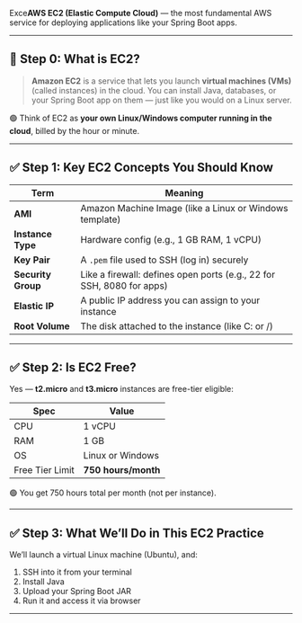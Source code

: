 Exce**AWS EC2 (Elastic Compute Cloud)** — the most fundamental AWS service for deploying applications like your Spring Boot apps.

---

## 🧠 Step 0: What is EC2?

> **Amazon EC2** is a service that lets you launch **virtual machines (VMs)** (called instances) in the cloud.
> You can install Java, databases, or your Spring Boot app on them — just like you would on a Linux server.

🟢 Think of EC2 as **your own Linux/Windows computer running in the cloud**, billed by the hour or minute.

---

## ✅ Step 1: Key EC2 Concepts You Should Know

| Term               | Meaning                                                               |
| ------------------ | --------------------------------------------------------------------- |
| **AMI**            | Amazon Machine Image (like a Linux or Windows template)               |
| **Instance Type**  | Hardware config (e.g., 1 GB RAM, 1 vCPU)                              |
| **Key Pair**       | A `.pem` file used to SSH (log in) securely                           |
| **Security Group** | Like a firewall: defines open ports (e.g., 22 for SSH, 8080 for apps) |
| **Elastic IP**     | A public IP address you can assign to your instance                   |
| **Root Volume**    | The disk attached to the instance (like C: or /)                      |

---

## ✅ Step 2: Is EC2 Free?

Yes — **t2.micro** and **t3.micro** instances are free-tier eligible:

| Spec            | Value               |
| --------------- | ------------------- |
| CPU             | 1 vCPU              |
| RAM             | 1 GB                |
| OS              | Linux or Windows    |
| Free Tier Limit | **750 hours/month** |

🟢 You get 750 hours total per month (not per instance).

---

## ✅ Step 3: What We’ll Do in This EC2 Practice

We’ll launch a virtual Linux machine (Ubuntu), and:

1. SSH into it from your terminal
2. Install Java
3. Upload your Spring Boot JAR
4. Run it and access it via browser

---
